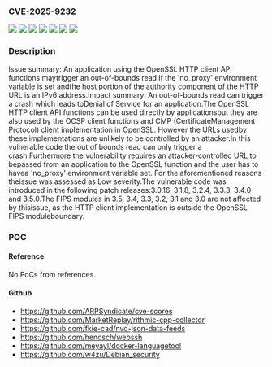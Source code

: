 ### [CVE-2025-9232](https://cve.mitre.org/cgi-bin/cvename.cgi?name=CVE-2025-9232)
![](https://img.shields.io/static/v1?label=Product&message=OpenSSL&color=blue)
![](https://img.shields.io/static/v1?label=Version&message=3.0.16%20&color=brightgreen)
![](https://img.shields.io/static/v1?label=Version&message=3.2.4%20&color=brightgreen)
![](https://img.shields.io/static/v1?label=Version&message=3.3.3%20&color=brightgreen)
![](https://img.shields.io/static/v1?label=Version&message=3.4.0%20&color=brightgreen)
![](https://img.shields.io/static/v1?label=Version&message=3.5.0%20&color=brightgreen)
![](https://img.shields.io/static/v1?label=Vulnerability&message=CWE-125%20Out-of-bounds%20Read&color=brightgreen)

### Description

Issue summary: An application using the OpenSSL HTTP client API functions maytrigger an out-of-bounds read if the 'no_proxy' environment variable is set andthe host portion of the authority component of the HTTP URL is an IPv6 address.Impact summary: An out-of-bounds read can trigger a crash which leads toDenial of Service for an application.The OpenSSL HTTP client API functions can be used directly by applicationsbut they are also used by the OCSP client functions and CMP (CertificateManagement Protocol) client implementation in OpenSSL. However the URLs usedby these implementations are unlikely to be controlled by an attacker.In this vulnerable code the out of bounds read can only trigger a crash.Furthermore the vulnerability requires an attacker-controlled URL to bepassed from an application to the OpenSSL function and the user has to havea 'no_proxy' environment variable set. For the aforementioned reasons theissue was assessed as Low severity.The vulnerable code was introduced in the following patch releases:3.0.16, 3.1.8, 3.2.4, 3.3.3, 3.4.0 and 3.5.0.The FIPS modules in 3.5, 3.4, 3.3, 3.2, 3.1 and 3.0 are not affected by thisissue, as the HTTP client implementation is outside the OpenSSL FIPS moduleboundary.

### POC

#### Reference
No PoCs from references.

#### Github
- https://github.com/ARPSyndicate/cve-scores
- https://github.com/MarketReplay/rithmic-cpp-collector
- https://github.com/fkie-cad/nvd-json-data-feeds
- https://github.com/henosch/webssh
- https://github.com/meyayl/docker-languagetool
- https://github.com/w4zu/Debian_security


